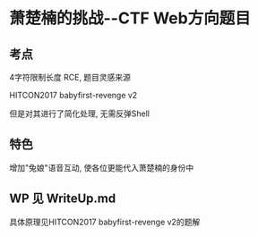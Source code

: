 # 萧楚楠的挑战--CTF Web方向题目

## 考点

4字符限制长度 RCE, 题目灵感来源

HITCON2017 babyfirst-revenge v2

但是对其进行了简化处理, 无需反弹Shell

## 特色

增加"兔娘"语音互动, 使各位更能代入萧楚楠的身份中

## WP 见 WriteUp.md

具体原理见HITCON2017 babyfirst-revenge v2的题解
